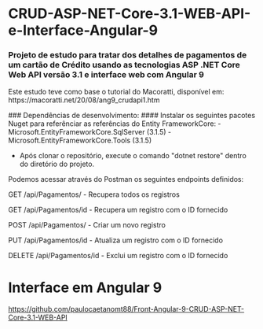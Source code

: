 # CRUD-ASP-NET-Core-3.1-WEB-API-e-Interface-Angular-9
### Projeto de estudo para tratar dos detalhes de pagamentos de um cartão de Crédito usando as tecnologias ASP .NET Core Web API versão 3.1 e interface web com Angular 9
<p>Este estudo teve como base o tutorial do Macoratti, disponível em: https://macoratti.net/20/08/ang9_crudapi1.htm</p>
### Dependências de desenvolvimento: 
#### Instalar os seguintes pacotes Nuget para referênciar as referências do  Entity FrameworkCore:
- Microsoft.EntityFrameworkCore.SqlServer (3.1.5)
- Microsoft.EntityFrameworkCore.Tools (3.1.5)

* Após clonar o repositório, execute o comando "dotnet restore" dentro do diretório do projeto.

Podemos acessar através do Postman os seguintes endpoints definidos:

GET /api/Pagamentos/          - Recupera todos os registros  

GET /api/Pagamentos/id        - Recupera um registro com o ID fornecido  

POST /api/Pagamentos/         - Criar um novo registro  

PUT /api/Pagamentos/id        - Atualiza um registro com o ID fornecido  

DELETE /api/Pagamentos/id     - Exclui um registro com o ID fornecido  



# Interface em Angular 9
https://github.com/paulocaetanomt88/Front-Angular-9-CRUD-ASP-NET-Core-3.1-WEB-API
